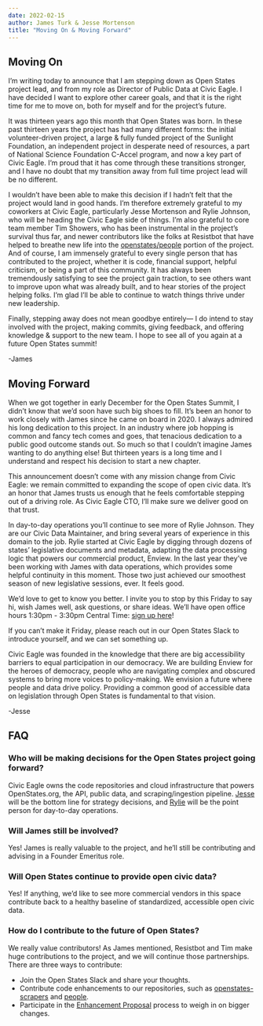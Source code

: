 ```yaml
---
date: 2022-02-15
author: James Turk & Jesse Mortenson
title: "Moving On & Moving Forward"
---
```


## Moving On

I’m writing today to announce that I am stepping down as Open States project lead, and from my role as Director of Public Data at Civic Eagle.
I have decided I want to explore other career goals, and that it is the right time for me to move on, both for myself and for the project’s future.

It was thirteen years ago this month that Open States was born.  In these past thirteen years the project has had many different forms: the initial volunteer-driven project, a large & fully funded project of the Sunlight Foundation, an independent project in desperate need of resources, a part of National Science Foundation C-Accel program, and now a key part of Civic Eagle.
I’m proud that it has come through these transitions stronger, and I have no doubt that my transition away from full time project lead will be no different.

I wouldn’t have been able to make this decision if I hadn’t felt that the project would land in good hands.  I’m therefore extremely grateful to my coworkers at Civic Eagle, particularly Jesse Mortenson and Rylie Johnson, who will be heading the Civic Eagle side of things.  I’m also grateful to core team member Tim Showers, who has been instrumental in the project’s survival thus far, and newer contributors like the folks at Resistbot that have helped to breathe new life into the [openstates/people](https://github.com/openstates/people) portion of the project.  And of course, I am immensely grateful to every single person that has contributed to the project, whether it is code, financial support, helpful criticism, or being a part of this community.  It has always been tremendously satisfying to see the project gain traction, to see others want to improve upon what was already built, and to hear stories of the project helping folks.  I’m glad I’ll be able to continue to watch things thrive under new leadership.

Finally, stepping away does not mean goodbye entirely— I do intend to stay involved with the project, making commits, giving feedback, and offering knowledge & support to the new team.  I hope to see all of you again at a future Open States summit!

-James

## Moving Forward

When we got together in early December for the Open States Summit, I didn’t know that we’d soon have such big shoes to fill. It’s been an honor to work closely with James since he came on board in 2020. I always admired his long dedication to this project. In an industry where job hopping is common and fancy tech comes and goes, that tenacious dedication to a public good outcome stands out. So much so that I couldn’t imagine James wanting to do anything else! But thirteen years is a long time and I understand and respect his decision to start a new chapter.

This announcement doesn’t come with any mission change from Civic Eagle: we remain committed to expanding the scope of open civic data. It’s an honor that James trusts us enough that he feels comfortable stepping out of a driving role. As Civic Eagle CTO, I’ll make sure we deliver good on that trust. 

In day-to-day operations you’ll continue to see more of Rylie Johnson. They are our Civic Data Maintainer, and bring several years of experience in this domain to the job. Rylie started at Civic Eagle by digging through dozens of states’ legislative documents and metadata, adapting the data processing logic that powers our commercial product, Enview. In the last year they’ve been working with James with data operations, which provides some helpful continuity in this moment. Those two just achieved our smoothest season of new legislative sessions, ever. It feels good.

We’d love to get to know you better. I invite you to stop by this Friday to say hi, wish James well, ask questions, or share ideas. We’ll have open office hours 1:30pm - 3:30pm Central Time: [sign up here](https://calendly.com/jesse-civiceagle/15min-1?month=2022-02&date=2022-02-18)!

If you can’t make it Friday, please reach out in our Open States Slack to introduce yourself, and we can set something up.

Civic Eagle was founded in the knowledge that there are big accessibility barriers to equal participation in our democracy. We are building Enview for the heroes of democracy, people who are navigating complex and obscured systems to bring more voices to policy-making. We envision a future where people and data drive policy. Providing a common good of accessible data on legislation through Open States is fundamental to that vision.

-Jesse


## FAQ

### Who will be making decisions for the Open States project going forward?

Civic Eagle owns the code repositories and cloud infrastructure that powers OpenStates.org, the API, public data, and scraping/ingestion pipeline. [Jesse](mailto:jesse@civiceagle.com) will be the bottom line for strategy decisions, and [Rylie](mailto:rylie@civiceagle.com) will be the point person for day-to-day operations.

### Will James still be involved?

Yes! James is really valuable to the project, and he’ll still be contributing and advising in a Founder Emeritus role.

### Will Open States continue to provide open civic data?

Yes! If anything, we’d like to see more commercial vendors in this space contribute back to a healthy baseline of standardized, accessible open civic data.

### How do I contribute to the future of Open States?

We really value contributors! As James mentioned, Resistbot and Tim make huge contributions to the project, and we will continue those partnerships. There are three ways to contribute:

- Join the Open States Slack and share your thoughts.
- Contribute code enhancements to our repositories, such as [openstates-scrapers](https://github.com/openstates/openstates-scrapers) and [people](https://github.com/openstates/people).
- Participate in the [Enhancement Proposal](https://github.com/openstates/enhancement-proposals) process to weigh in on bigger changes.
